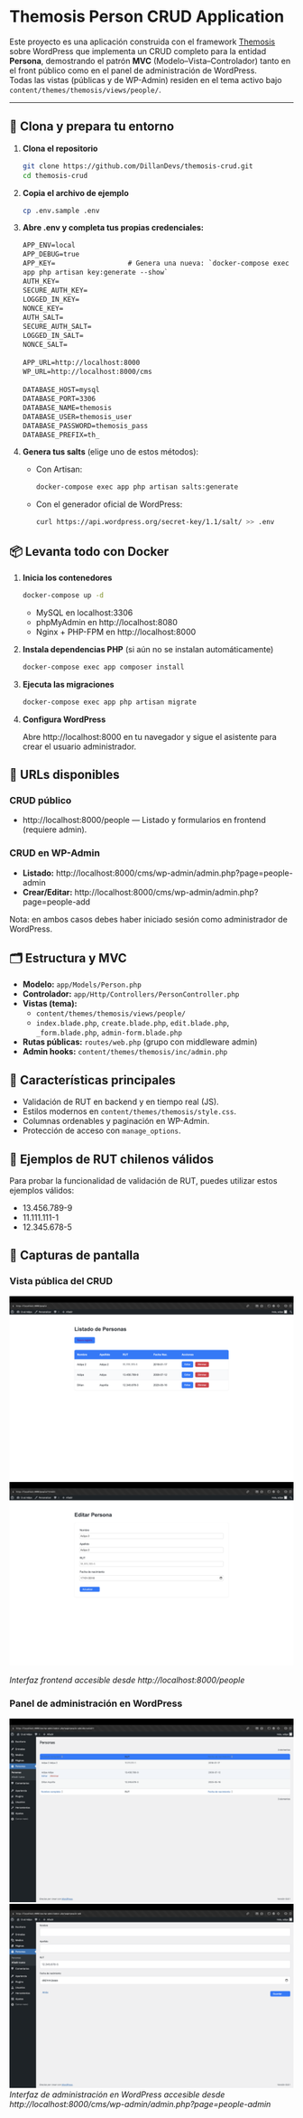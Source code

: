 # Themosis Person CRUD Application

Este proyecto es una aplicación construida con el framework [Themosis](https://framework.themosis.com/) sobre WordPress que implementa un CRUD completo para la entidad **Persona**, demostrando el patrón **MVC** (Modelo–Vista–Controlador) tanto en el front público como en el panel de administración de WordPress.  
Todas las vistas (públicas y de WP-Admin) residen en el tema activo bajo `content/themes/themosis/views/people/`.

---

## 🚀 Clona y prepara tu entorno

1. **Clona el repositorio**  
   ```bash
   git clone https://github.com/DillanDevs/themosis-crud.git
   cd themosis-crud
   ```

2. **Copia el archivo de ejemplo**
   ```bash
   cp .env.sample .env
   ```

3. **Abre .env y completa tus propias credenciales:**
   ```dotenv
   APP_ENV=local
   APP_DEBUG=true
   APP_KEY=                  # Genera una nueva: `docker-compose exec app php artisan key:generate --show`
   AUTH_KEY=
   SECURE_AUTH_KEY=
   LOGGED_IN_KEY=
   NONCE_KEY=
   AUTH_SALT=
   SECURE_AUTH_SALT=
   LOGGED_IN_SALT=
   NONCE_SALT=

   APP_URL=http://localhost:8000
   WP_URL=http://localhost:8000/cms

   DATABASE_HOST=mysql
   DATABASE_PORT=3306
   DATABASE_NAME=themosis
   DATABASE_USER=themosis_user
   DATABASE_PASSWORD=themosis_pass
   DATABASE_PREFIX=th_
   ```

4. **Genera tus salts** (elige uno de estos métodos):
   - Con Artisan:
     ```bash
     docker-compose exec app php artisan salts:generate
     ```
   - Con el generador oficial de WordPress:
     ```bash
     curl https://api.wordpress.org/secret-key/1.1/salt/ >> .env
     ```

## 📦 Levanta todo con Docker

1. **Inicia los contenedores**
   ```bash
   docker-compose up -d
   ```
   - MySQL en localhost:3306
   - phpMyAdmin en http://localhost:8080
   - Nginx + PHP-FPM en http://localhost:8000

2. **Instala dependencias PHP** (si aún no se instalan automáticamente)
   ```bash
   docker-compose exec app composer install
   ```

3. **Ejecuta las migraciones**
   ```bash
   docker-compose exec app php artisan migrate
   ```

4. **Configura WordPress**
   
   Abre http://localhost:8000 en tu navegador y sigue el asistente para crear el usuario administrador.

## 🔗 URLs disponibles

### CRUD público
- http://localhost:8000/people
  — Listado y formularios en frontend (requiere admin).

### CRUD en WP-Admin
- **Listado:**
  http://localhost:8000/cms/wp-admin/admin.php?page=people-admin
- **Crear/Editar:**
  http://localhost:8000/cms/wp-admin/admin.php?page=people-add

Nota: en ambos casos debes haber iniciado sesión como administrador de WordPress.

## 🗂 Estructura y MVC

- **Modelo:** `app/Models/Person.php`
- **Controlador:** `app/Http/Controllers/PersonController.php`
- **Vistas (tema):**
  - `content/themes/themosis/views/people/`
  - `index.blade.php`, `create.blade.php`, `edit.blade.php`, `_form.blade.php`, `admin-form.blade.php`
- **Rutas públicas:** `routes/web.php` (grupo con middleware admin)
- **Admin hooks:** `content/themes/themosis/inc/admin.php`

## 🔧 Características principales

- Validación de RUT en backend y en tiempo real (JS).
- Estilos modernos en `content/themes/themosis/style.css`.
- Columnas ordenables y paginación en WP-Admin.
- Protección de acceso con `manage_options`.

## 🔢 Ejemplos de RUT chilenos válidos

Para probar la funcionalidad de validación de RUT, puedes utilizar estos ejemplos válidos:

- 13.456.789-9
- 11.111.111-1
- 12.345.678-5

## 📸 Capturas de pantalla

### Vista pública del CRUD
![Vista Publica](image-2.png)
![Creacion/Edición](image-3.png)

*Interfaz frontend accesible desde http://localhost:8000/people*

### Panel de administración en WordPress
![Panel Administrativo de personas](image.png)
![Panel Administrativo Creacion/Edición persona](image-1.png)
*Interfaz de administración en WordPress accesible desde http://localhost:8000/cms/wp-admin/admin.php?page=people-admin*